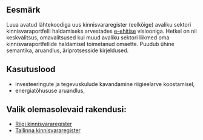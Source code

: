 ## Eesmärk
Luua avatud lähtekoodiga uus kinnisvararegister (eelkõige) avaliku sektori kinnisvaraportfelli haldamiseks arvestades [e-ehitise](http://e-ehitis.ee/) visiooniga. Hetkel on nii keskvalitsus, omavalitsused kui muud avaliku sektori liikmed oma kinnisvaraportfellide haldamisel toimetanud omaette. Puudub ühine semantika, aruandlus, äriprotsesside kirjeldused.

## Kasutuslood
- investeeringute ja tegevuskulude kavandamine riigieelarve koostamisel,
- energiatõhususe aruandlus,

## Valik olemasolevaid rakendusi:

- [Riigi kinnisvararegister](https://riigivara.fin.ee/kvr/)
- [Tallinna kinnisvararegister](https://riha.eesti.ee/riha/main/inf/tallinna_kinnisvararegister)
